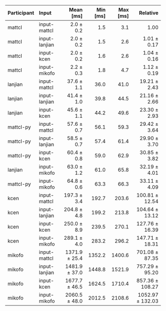 | Participant | Input | Mean [ms] | Min [ms] | Max [ms] | Relative |
|:---|:---|---:|---:|---:|---:|
| mattcl | input-mattcl | 2.0 ± 0.2 | 1.5 | 3.1 | 1.00 |
| mattcl | input-lanjian | 2.0 ± 0.2 | 1.5 | 2.6 | 1.01 ± 0.17 |
| mattcl | input-kcen | 2.0 ± 0.2 | 1.6 | 2.6 | 1.04 ± 0.16 |
| mattcl | input-mikofo | 2.2 ± 0.3 | 1.8 | 4.7 | 1.12 ± 0.19 |
| lanjian | input-mattcl | 37.6 ± 1.1 | 36.0 | 41.0 | 19.21 ± 2.43 |
| lanjian | input-lanjian | 41.4 ± 1.0 | 39.8 | 44.5 | 21.16 ± 2.66 |
| lanjian | input-kcen | 45.6 ± 1.1 | 44.2 | 49.6 | 23.30 ± 2.93 |
| mattcl-py | input-mattcl | 57.6 ± 0.7 | 56.1 | 59.3 | 29.42 ± 3.64 |
| mattcl-py | input-lanjian | 58.5 ± 0.7 | 57.4 | 61.4 | 29.90 ± 3.70 |
| mattcl-py | input-kcen | 60.4 ± 0.8 | 59.0 | 62.9 | 30.85 ± 3.82 |
| lanjian | input-mikofo | 63.0 ± 1.2 | 61.0 | 65.8 | 32.19 ± 4.01 |
| mattcl-py | input-mikofo | 64.8 ± 0.6 | 63.3 | 66.3 | 33.11 ± 4.09 |
| kcen | input-mattcl | 197.3 ± 3.4 | 192.7 | 203.6 | 100.81 ± 12.54 |
| kcen | input-lanjian | 204.8 ± 4.8 | 199.2 | 213.8 | 104.64 ± 13.12 |
| kcen | input-kcen | 250.0 ± 8.9 | 239.5 | 270.1 | 127.76 ± 16.39 |
| kcen | input-mikofo | 289.1 ± 4.0 | 283.2 | 296.2 | 147.71 ± 18.31 |
| mikofo | input-mattcl | 1371.9 ± 25.4 | 1352.2 | 1400.6 | 701.08 ± 87.35 |
| mikofo | input-lanjian | 1481.9 ± 37.0 | 1448.8 | 1521.9 | 757.29 ± 95.20 |
| mikofo | input-kcen | 1677.7 ± 46.5 | 1624.5 | 1710.4 | 857.36 ± 108.27 |
| mikofo | input-mikofo | 2060.5 ± 48.0 | 2012.5 | 2108.6 | 1052.97 ± 132.03 |
